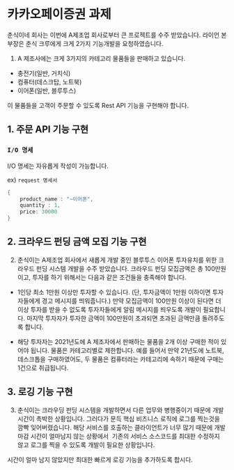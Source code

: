 # 카카오페이증권 과제 

춘식이네 회사는 이번에 A제조업 회사로부터 큰 프로젝트를 수주 받았습니다.
라이언 본부장은 춘식 크루에게 크게 2가지 기능개발을 요청하였습니다.


1. A 제조사에는 크게 3가지의 카테고리 물품들을 판매하고 있습니다. 

- 충전기(일반, 거치식)
- 컴퓨터(데스크탑, 노트북)
- 이어폰(일반, 블루투스)

이 물품들을 고객이 주문할 수 있도록 Rest API 기능을 구현해야 합니다.

## 1. 주문 API 기능 구현 

### `I/O 명세`

I/O 명세는 자유롭게 작성이 가능합니다.

ex) `request 명세서`

```kotlin
{
    product_name : "~이어폰",
    quantity : 1,
    price: 30000
}
```


## 2. 크라우드 펀딩 금액 모집 기능 구현



2. 춘식이는 A제조업 회사에서 새롭게 개발 중인 블루투스 이어폰 투자유치를 위한 크라우드 펀딩 시스템 개발을 수주 받았습니다. 크라우드 펀딩 모집금액은 총 100만원이고, 투자를 하기 위해서는 다음과 같은 조건들을 충족해야 합니다. 

- 1인당 최소 1만원 이상만 투자할 수 있습니다. (단, 투자금액이 1만원 이하이면 투자자들에게 경고 메시지를 띄워줍니다.) 만약 모집금액이 100만원 이상이 된다면 더 이상 투자를 받을 수 없도록 투자자들에게 알림 메시지를 띄우도록 개발이 필요합니다. 마지막 투자자가 투자한 금액이 100만원이 초과되면 초과된 금액만큼 돌려주도록 합니다.  

- 해당 투자자는 2021년도에 A 제조자에서 판매하는 물품을 2개 이상 구매한 적이 있어야 됩니다.
물품은 카테고리별로 제한합니다. 예를 들어서 만약 21년도에 노트북, 데스크톱을 구매하였어도, 두 물품은 컴퓨터라는 카테고리에 속하기 때문에 구매는 1건으로 취급됩니다. 

## 3. 로깅 기능 구현

3. 춘식이는 크라우딩 펀딩 시스템을 개발하면서  다른 업무와 병행중이기 때문에 개발 시간이 촉박한 상황입니다.  그러다가 문득 핵심 비즈니스 로직에 로그를 찍는것을 깜빡 잊어버렸습니다. 해당 서비스를 호출하는 클라이언트가 너무 많기 때문에 개발 마감 시간이 얼마남지 않는 상황에서  기존의 서비스 소스코드를 최대한 수정하지 않고 로그를 찍을 수 있도록 개발이 필요한 상황입니다.  

시간이 얼마 남지 않았지만 최대한 빠르게 로깅 기능을 추가하도록 합시다.
